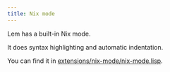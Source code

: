 ```yaml
---
title: Nix mode
---
```


Lem has a built-in Nix mode.

It does syntax highlighting and automatic indentation.

You can find it in [extensions/nix-mode/nix-mode.lisp](https://github.com/lem-project/lem/blob/main/extensions/nix-mode/nix-mode.lisp).
